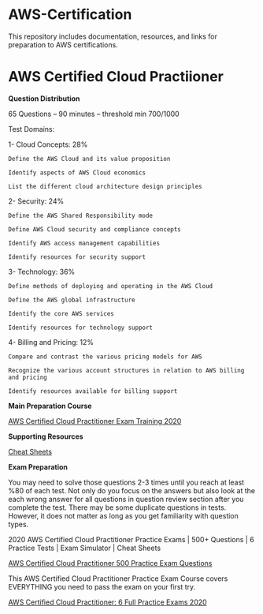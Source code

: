 # AWS-Certification
This repository includes documentation, resources, and links for preparation to AWS certifications.

# AWS Certified Cloud Practiioner

**Question Distribution**

65 Questions – 90 minutes – threshold min 700/1000 

Test Domains:

1-	Cloud Concepts:  28%

    Define the AWS Cloud and its value proposition 

    Identify aspects of AWS Cloud economics 

    List the different cloud architecture design principles

2-	Security: 24%

    Define the AWS Shared Responsibility mode 

    Define AWS Cloud security and compliance concepts 

    Identify AWS access management capabilities

    Identify resources for security support

3-	Technology: 36%

    Define methods of deploying and operating in the AWS Cloud 

    Define the AWS global infrastructure 

    Identify the core AWS services 

    Identify resources for technology support

4-	Billing and Pricing: 12%

    Compare and contrast the various pricing models for AWS 

    Recognize the various account structures in relation to AWS billing and pricing 

    Identify resources available for billing support


**Main Preparation Course**

[AWS Certified Cloud Practitioner Exam Training 2020](https://www.udemy.com/course/aws-certified-cloud-practitioner-training-course/)

**Supporting Resources**

[Cheat Sheets](https://digitalcloud.training/certification-training/aws-certified-cloud-practitioner/)


**Exam Preparation**

You may need to solve those questions 2-3 times until you reach at least %80 of each test. Not only do you focus on the answers but also look at the each wrong answer for all questions in question review section after you complete the test. There may be some duplicate questions in tests. However, it does not matter as long as you get familiarity with question types. 

2020 AWS Certified Cloud Practitioner Practice Exams | 500+ Questions | 6 Practice Tests | Exam Simulator | Cheat Sheets

[AWS Certified Cloud Practitioner 500 Practice Exam Questions](https://www.udemy.com/course/aws-certified-cloud-practitioner-practice-exams-c/)

This AWS Certified Cloud Practitioner Practice Exam Course covers EVERYTHING you need to pass the exam on your first try.

[AWS Certified Cloud Practitioner: 6 Full Practice Exams 2020](https://www.udemy.com/course/aws-certified-cloud-practitioner-practice-test/)
